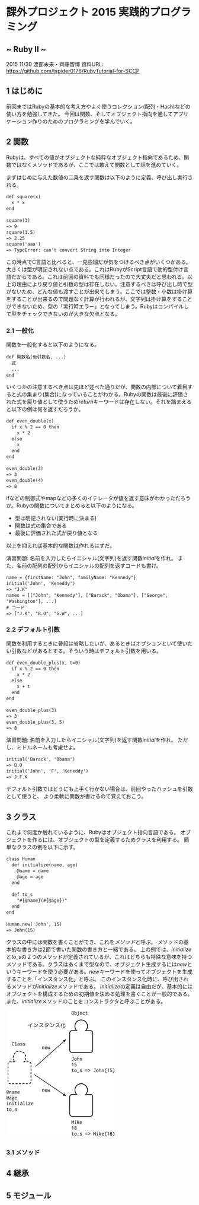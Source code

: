 # 課外プロジェクト 2015 実践的プログラミング
## ~ Ruby II ~
2015 11/30 渡部未来・齊藤智博
資料URL: https://github.com/tspider0176/RubyTutorial-for-SCCP

## 1 はじめに

前回まではRubyの基本的な考え方やよく使うコレクション(配列・Hash)などの使い方を勉強してきた。
今回は関数、そしてオブジェクト指向を通してアプリケーション作りのためのプログラミングを学んでいく。

## 2 関数

Rubyは、すべての値がオブジェクトな純粋なオブジェクト指向であるため、関数ではなくメソッドであるが、ここでは敢えて関数として話を進めていく。

まずはじめに与えた数値の二乗を返す関数は以下のように定義、呼び出し実行される。
```
def square(x)
  x * x
end

square(3)
=> 9
square(1.5)
=> 2.25
square('aaa')
=> TypeError: can't convert String into Integer
```
この時点でC言語と比べると、一見些細だが気をつけるべき点がいくつかある。大きくは型が明記されない点である。これはRubyがScript言語で動的型付け言語だからである。これは前回の資料でも同様だったので大丈夫だと思われる。以上の理由により戻り値と引数の型は存在しない。注意するべきは呼び出し時で型がないため、どんな値も渡すことが出来てしまう。ここでは整数・小数は掛け算をすることが出来るので問題なく計算が行われるが、文字列は掛け算をすることができないため、型の「実行時エラー」となってしまう。Rubyはコンパイルして型をチェックできないのが大きな欠点となる。

### 2.1 一般化

関数を一般化すると以下のようになる。

```
def 関数名(仮引数名, ...)
  式
  ...
end
```

いくつかの注意するべき点は先ほど述べた通りだが、関数の内部について着目すると式の集まり(集合)になっていることがわかる。Rubyの関数は最後に評価された式を戻り値として使うため*return*キーワードは存在しない。それを踏まえると以下の例は何を返すだろうか。

```
def even_double(x)
  if x % 2 == 0 then
    x * 2
  else
    x
  end
end

even_double(3)
=> 3
even_double(4)
=> 8
```

ifなどの制御式やmapなどの多くのイテレータが値を返す意味がわかっただろうか。Rubyの関数についてまとめると以下のようになる。

- 型は明記されない(実行時に決まる)
- 関数は式の集合である
- 最後に評価された式が戻り値となる

以上を抑えれば基本的な関数は作れるはずだ。

演習問題: 名前を入力したらイニシャル(文字列)を返す関数*initial*を作れ。
また、名前の配列の配列からイニシャルの配列を返すコードも書け。

```
name = {firstName: "John", familyName: "Kennedy"}
initial('John', 'Keneddy')
=> "J.K"
names = [["John", "Kennedy"], ["Barack", "Obama"], ["George", "Washington"], ...]
# コード
=> ["J.K", "B.O", "G.W", ...]
```

### 2.2 デフォルト引数

関数を利用するときに普段は省略したいが、あるときはオプションといて使いたい引数などがあるとする。そういう時はデフォルト引数を用いる。

```
def even_double_plus(x, t=0)
  if x % 2 == 0 then
    x * 2
  else
    x + t
  end
end

even_double_plus(3)
=> 3
even_double_plus(3, 5)
=> 8
```

演習問題: 名前を入力したらイニシャル(文字列)を返す関数*initial*を作れ。
ただし、ミドルネームも考慮せよ。

```
initial('Barack', 'Obama')
=> B.O
initial('John', 'F', 'Keneddy')
=> J.F.K
```

デフォルト引数ではどうにも上手く行かない場合は、前回やったハッシュを引数として使うと、
より柔軟に関数が書けるので覚えておこう。

## 3 クラス

これまで何度か触れているように、Rubyはオブジェクト指向言語である。
オブジェクトを作るには、オブジェクトの型を定義するためクラスを利用する。
簡単なクラスの例を以下に示す。

```
class Human
  def initialize(name, age)
    @name = name
    @age = age
  end

  def to_s
    "#{@name}(#{@age})"
  end
end

Human.new('John', 15)
=> John(15)
```

クラスの中には関数を書くことができ、これを*メソッド*と呼ぶ。
メソッドの基本的な書き方は2節で書いた関数の書き方と一緒である。
上の例では、*initialize*と*to_s*の２つのメソッドが定義されているが、これはどちらも特殊な意味を持つメソッドである。クラスはあくまで型なので、オブジェクト生成するには*new*というキーワードを使う必要がある。*new*キーワードを使ってオブジェクトを生成することを「インスタンス化」と呼ぶ。
このインスタンス化時に、呼び出されるメソッドが*initialize*メソッドである。
*initialize*の定義は自由だが、基本的にはオブジェクトを構成するための初期値を決める処理を書くことが一般的である。また、*initialize*メソッドのことをコンストラクタと呼ぶことがある。

![oop](./img/oop.png "OOP")

### 3.1 メソッド

## 4 継承

## 5 モジュール
